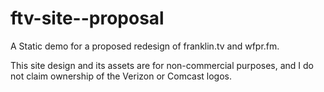 # ftv-site--proposal

A Static demo for a proposed redesign of franklin.tv and wfpr.fm.

This site design and its assets are for non-commercial purposes, and I do not claim ownership of the Verizon or Comcast logos.
